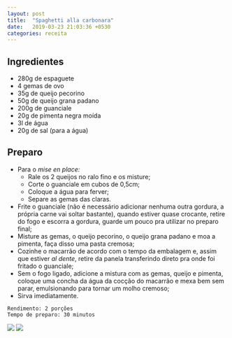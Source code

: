 ```yaml
---
layout: post
title:  "Spaghetti alla carbonara"
date:   2019-03-23 21:03:36 +0530
categories: receita
---
```


## Ingredientes

- 280g de espaguete
- 4 gemas de ovo
- 35g de queijo pecorino
- 50g de queijo grana padano
- 200g de guanciale
- 20g de pimenta negra moída
- 3l de água
- 20g de sal (para a água)

## Preparo

- Para o *mise en place:*
    - Rale os 2 queijos no ralo fino e os misture;
    - Corte o guanciale em cubos de 0,5cm;
    - Coloque a água para ferver;
    - Separe as gemas das claras.
- Frite o guanciale (não é necessário adicionar nenhuma outra gordura, a própria carne vai soltar bastante), quando estiver quase crocante, retire do fogo e escorra a gordura, guarde um pouco pra utilizar no preparo final;
- Misture as gemas, o queijo pecorino, o queijo grana padano e moa a pimenta, faça disso uma pasta cremosa;
- Cozinhe o macarrão de acordo com o tempo da embalagem e, assim que estiver *al dente*, retire da panela transferindo direto pra onde foi fritado o guanciale;
- Sem o fogo ligado, adicione a mistura com as gemas, queijo e pimenta, coloque uma concha da água da cocção do macarrão e mexa bem sem parar, emulsionando para tornar um molho cremoso;
- Sirva imediatamente.

```
Rendimento: 2 porções
Tempo de preparo: 30 minutos
```


![](/blogmangiare/assets/images/01_01.jpg)
![](/blogmangiare/assets/images/01_02.jpg)
